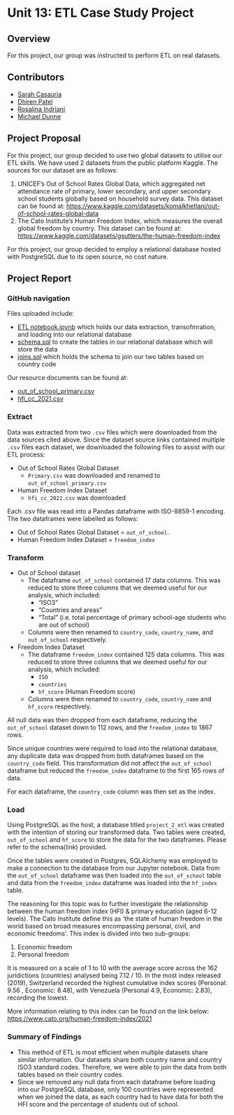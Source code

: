 # Unit 13: ETL Case Study Project

## Overview

For this project, our group was instructed to perform ETL on real datasets.

## Contributors
* [Sarah Casauria](https://github.com/sarahcasauria)
* [Dhiren Patel](https://github.com/DhirenkumarP)
* [Rosalina Indriani](https://github.com/oshabu)
* [Michael Dunne](https://github.com/michaeldunneMD17)

## Project Proposal
For this project, our group decided to use two global datasets to utilise our ETL skills. We have used 2 datasets from the public platform Kaggle. The sources for our dataset are as follows:
1. UNICEF’s Out of School Rates Global Data, which aggregated net attendance rate of primary, lower secondary, and upper secondary school students globally based on household survey data. This dataset can be found at: https://www.kaggle.com/datasets/komalkhetlani/out-of-school-rates-global-data
2. The Cato Institute’s Human Freedom Index, which measures the overall global freedom by country. This dataset can be found at: https://www.kaggle.com/datasets/gsutters/the-human-freedom-index

For this project, our group decided to employ a relational database hosted with PostgreSQL due to its open source, no cost nature.

## Project Report
### GitHub navigation
Files uploaded include:
* [ETL notebook.ipynb](https://github.com/sarahcasauria/Project_2_ETL/blob/main/ETL%20notebook.ipynb) which holds our data extraction, transofmration, and loading into our relational database
* [schema.sql](https://github.com/sarahcasauria/Project_2_ETL/blob/main/schema.sql) to create the tables in our relational database which will store the data
* [joins.sql](https://github.com/sarahcasauria/Project_2_ETL/blob/main/joins.sql) which holds the schema to join our two tables based on country code

Our resource documents can be found at:
* [out_of_school_primary.csv](out_of_school_primary.csv)
* [hfi_cc_2021.csv](hfi_cc_2021.csv)

### Extract
Data was extracted from two `.csv` files which were downloaded from the data sources cited above. Since the dataset source links contained multiple `.csv` files each dataset, we downloaded the following files to assist with our ETL process:
* Out of School Rates Global Dataset
   * `Primary.csv` was downloaded and renamed to `out_of_school_primary.csv`
* Human Freedom Index Dataset
   * `hfi_cc_2021.csv` was downloaded

Each .csv file was read into a Pandas dataframe with ISO-8859-1 encoding. The two dataframes were labelled as follows:
* Out of School Rates Global Dataset = `out_of_school`.
* Human Freedom Index Dataset = `freedom_index`

### Transform
* Out of School dataset
    * The dataframe `out_of_school` contained 17 data columns. This was reduced to store three columns that we deemed useful for our analysis, which included:
        * “ISO3”
        * “Countries and areas”
        * “Total” (i.e. total percentage of primary school-age students who are out of school)
    * Columns were then renamed to `country_code`, `country_name`, and `out_of_school` respectively.
* Freedom Index Dataset
    * The dataframe `freedom_index` contained 125 data columns. This was reduced to store three columns that we deemed useful for our analysis, which included:
        * `ISO`
        * `countries`
        * `hf_score` (Human Freedom score)
    * Columns were then renamed to `country_code`, `country_name` and `hf_score` respectively.

All null data was then dropped from each dataframe, reducing the `out_of_school` dataset down to 112 rows, and the `freedom_index` to 1867 rows.

Since unique countries were required to load into the relational database, any duplicate data was dropped from both dataframes based on the `country_code` field. This transformation did not affect the `out_of_school` dataframe but reduced the `freedom_index` dataframe to the first 165 rows of data.

For each dataframe, the `country_code` column was then set as the index.

### Load
Using PostgreSQL as the host, a database titled `project_2_etl` was created with the intention of storing our transformed data. Two tables were created, `out_of_school` and `hf_score` to store the data for the two dataframes. Please refer to the schema(link) provided.

Once the tables were created in Postgres, SQLAlchemy was employed to make a connection to the database from our Jupyter notebook. Data from the `out_of_school` dataframe was then loaded into the `out_of_school` table and data from the `freedom_index` dataframe was loaded into the `hf_index` table.

The reasoning for this topic was to further investigate the relationship between the human freedom index (HFI) & primary education (aged 6-12 levels). The Cato Institute define this as ‘the state of human freedom in the world based on broad measures encompassing personal, civil, and economic freedoms’. This index is divided into two sub-groups:
1. Economic freedom 
2. Personal freedom

It is measured on a scale of 1 to 10 with the average score across the 162 juridictions (countries) analysed being 7.12 / 10. 
In the most index released (2019), Switzerland recorded the highest cumulative index scores
(Personal: 9.56 , Economic: 8.48), with Venezuela (Personal 4.9, Economic: 2.83), recording the lowest.   

More information relating to this index can be found on the link below: 
https://www.cato.org/human-freedom-index/2021

### Summary of Findings
* This method of ETL is most efficient when multiple datasets share similar information. Our datasets share both country name and country ISO3 standard codes. Therefore, we were able to join the data from both tables based on their country codes.
* Since we removed any null data from each dataframe before loading into our PostgreSQL database, only 100 countries were represented when we joined the data, as each country had to have data for both the HFI score and the percentage of students out of school. 
